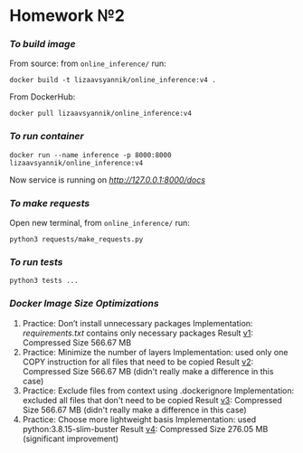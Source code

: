 # Homework №2
### _To build image_
From source: from `online_inference/` run:
```
docker build -t lizaavsyannik/online_inference:v4 .
```

From DockerHub:
```
docker pull lizaavsyannik/online_inference:v4
```

### _To run container_
```
docker run --name inference -p 8000:8000 lizaavsyannik/online_inference:v4
```
Now service is running on _http://127.0.0.1:8000/docs_

### _To make requests_
Open new terminal, from `online_inference/` run:
```
python3 requests/make_requests.py
```
### _To run tests_
```
python3 tests ...
```

### _Docker Image Size Optimizations_
1. Practice: Don’t install unnecessary packages
    Implementation: _requirements.txt_ contains only necessary packages
    Result [v1](https://hub.docker.com/layers/lizaavsyannik/online_inference/v1/images/sha256-7256dead3136bf6e13b8f0e5a89467aae2e702fd2f0ffd7944a7023fd78f081e?context=repo): Compressed Size 566.67 MB 
2. Practice: Minimize the number of layers
    Implementation: used only one COPY instruction for all files that need to be copied
    Result [v2](https://hub.docker.com/layers/lizaavsyannik/online_inference/v2/images/sha256-15b94d131b1a8ef9cfe12aa15896bf84798af697d7a7302dd383d441c9c7c710?context=repo): Compressed Size 566.67 MB (didn't really make a difference in this case)
3. Practice: Exclude files from context using .dockerignore
    Implementation: excluded all files that don't need to be copied
    Result [v3](https://hub.docker.com/layers/lizaavsyannik/online_inference/v3/images/sha256-15b94d131b1a8ef9cfe12aa15896bf84798af697d7a7302dd383d441c9c7c710?context=repo): Compressed Size 566.67 MB (didn't really make a difference in this case)
4. Practice: Choose more lightweight basis
    Implementation: used python:3.8.15-slim-buster
    Result [v4](https://hub.docker.com/layers/lizaavsyannik/online_inference/v4/images/sha256-15b94d131b1a8ef9cfe12aa15896bf84798af697d7a7302dd383d441c9c7c710?context=repo): Compressed Size 276.05 MB (significant improvement)
